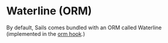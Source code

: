 # Waterline (ORM)

By default, Sails comes bundled with an ORM called Waterline (implemented in the [orm hook]().)


<docmeta name="uniqueID" value="Waterline537291">
<docmeta name="displayName" value="Waterline (ORM)">

